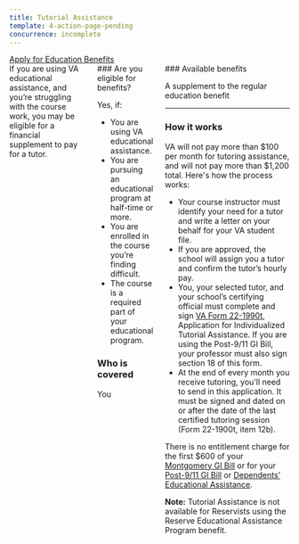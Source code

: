 ```yaml
---
title: Tutorial Assistance
template: 4-action-page-pending
concurrence: incomplete
---
```


<div class="main" role="main" markdown="0">

<div class="va-action-bar--header">
  <div class="row">
    <div class="small-12 columns">
      <a class="usa-button-primary va-button-primary" href="/education/apply-for-education-benefits/">Apply for Education Benefits</a>
    </div>
  </div>
</div>

<div class="section one" markdown="0">
<div class="primary" markdown="0">
<div class="row" markdown="0">
<div class="small-12 columns usa-content" markdown="1">
<div markdown="1">
If you are using VA educational assistance, and you’re struggling with the course work, you may be eligible for a financial supplement to pay for a tutor.
</div>
<div class="call-out" markdown="1">
### Are you eligible for benefits?

Yes, if:

- You are using VA educational assistance.
- You are pursuing an educational program at half-time or more.
- You are enrolled in the course you’re finding difficult.
- The course is a required part of your educational program.

### Who is covered

You
</div>
<div markdown="1">
### Available benefits

A supplement to the regular education benefit

<hr>

### How it works

VA will not pay more than $100 per month for tutoring assistance, and will not pay more than $1,200 total. Here's how the process works: 

- Your course instructor must identify your need for a tutor and write a letter on your behalf for your VA student file.
- If you are approved, the school will assign you a tutor and confirm the tutor’s hourly pay.
- You, your selected tutor, and your school’s certifying official must complete and sign [VA Form 22-1990t](http://www.vba.va.gov/pubs/forms/vba-22-1990t-are.pdf), Application for Individualized Tutorial Assistance. If you are using the Post-9/11 GI Bill, your professor must also sign section 18 of this form.
- At the end of every month you receive tutoring, you'll need to send in this application. It must be signed and dated on or after the date of the last certified tutoring session (Form 22-1900t, item 12b).

There is no entitlement charge for the first $600 of your [Montgomery GI Bill](/education/gi-bill/) or for your [Post-9/11 GI Bill](/education/gi-bill/post-9-11/) or [Dependents’ Educational Assistance](/education/gi-bill/survivors-dependent-assistance/dependents-education/).

**Note:** Tutorial Assistance is not available for Reservists using the Reserve Educational Assistance Program benefit.
</div>
</div>

</div>
</div>


</div>

